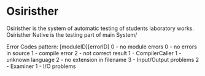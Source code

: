 # Osiristher
 Osiristher is the system of automatic testing of students laboratory works.
 Osiristher Native is the testing part of main System/




Error Codes
pattern: [moduleID][errorID]
0 - no module errors
    0 - no errors in source
    1 - compile error
    2 - not correct result
1 - CompilerCaller
    1 - unknown language
    2 - no extension in filename
    3 - Input/Output problems
2 - Examiner
    1 - I/O problems